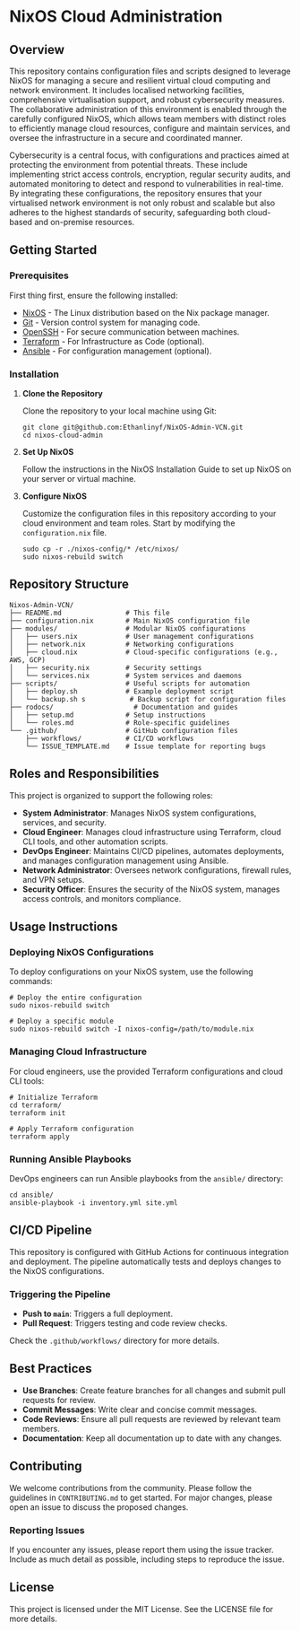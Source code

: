 # NixOS Cloud Administration
## Overview
This repository contains configuration files and scripts designed to leverage NixOS for managing a secure and resilient virtual cloud computing and network environment. It includes localised networking facilities, comprehensive virtualisation support, and robust cybersecurity measures. The collaborative administration of this environment is enabled through the carefully configured NixOS, which allows team members with distinct roles to efficiently manage cloud resources, configure and maintain services, and oversee the infrastructure in a secure and coordinated manner.

Cybersecurity is a central focus, with configurations and practices aimed at protecting the environment from potential threats. These include implementing strict access controls, encryption, regular security audits, and automated monitoring to detect and respond to vulnerabilities in real-time. By integrating these configurations, the repository ensures that your virtualised network environment is not only robust and scalable but also adheres to the highest standards of security, safeguarding both cloud-based and on-premise resources.

## Getting Started

### Prerequisites

First thing first, ensure the following installed:

- [NixOS](https://nixos.org/) - The Linux distribution based on the Nix package manager.
- [Git](https://git-scm.com/) - Version control system for managing code.
- [OpenSSH](https://www.openssh.com/) - For secure communication between machines.
- [Terraform](https://www.terraform.io/) - For Infrastructure as Code (optional).
- [Ansible](https://www.ansible.com/) - For configuration management (optional).

### Installation

1. **Clone the Repository**

   Clone the repository to your local machine using Git:

   ```
   git clone git@github.com:Ethanlinyf/NixOS-Admin-VCN.git
   cd nixos-cloud-admin
   ```

2. **Set Up NixOS**

   Follow the instructions in the NixOS Installation Guide to set up NixOS on your server or virtual machine.

3. **Configure NixOS**

   Customize the configuration files in this repository according to your cloud environment and team roles. Start by modifying the `configuration.nix` file.

   ```
   sudo cp -r ./nixos-config/* /etc/nixos/
   sudo nixos-rebuild switch
   ```

## Repository Structure

```
Nixos-Admin-VCN/
├── README.md                # This file
├── configuration.nix        # Main NixOS configuration file
├── modules/                 # Modular NixOS configurations
│   ├── users.nix            # User management configurations
│   ├── network.nix          # Networking configurations
│   ├── cloud.nix            # Cloud-specific configurations (e.g., AWS, GCP)
│   ├── security.nix         # Security settings
│   └── services.nix         # System services and daemons
├── scripts/                 # Useful scripts for automation
│   ├── deploy.sh            # Example deployment script
│   └── backup.sh s           # Backup script for configuration files
├── rodocs/                    # Documentation and guides
│   ├── setup.md             # Setup instructions
│   └── roles.md             # Role-specific guidelines
└── .github/                 # GitHub configuration files
    ├── workflows/           # CI/CD workflows
    └── ISSUE_TEMPLATE.md    # Issue template for reporting bugs
```

## Roles and Responsibilities

This project is organized to support the following roles:

- **System Administrator**: Manages NixOS system configurations, services, and security.
- **Cloud Engineer**: Manages cloud infrastructure using Terraform, cloud CLI tools, and other automation scripts.
- **DevOps Engineer**: Maintains CI/CD pipelines, automates deployments, and manages configuration management using Ansible.
- **Network Administrator**: Oversees network configurations, firewall rules, and VPN setups.
- **Security Officer**: Ensures the security of the NixOS system, manages access controls, and monitors compliance.

## Usage Instructions

### Deploying NixOS Configurations

To deploy configurations on your NixOS system, use the following commands:

```
# Deploy the entire configuration
sudo nixos-rebuild switch

# Deploy a specific module
sudo nixos-rebuild switch -I nixos-config=/path/to/module.nix
```

### Managing Cloud Infrastructure

For cloud engineers, use the provided Terraform configurations and cloud CLI tools:

```
# Initialize Terraform
cd terraform/
terraform init

# Apply Terraform configuration
terraform apply
```

### Running Ansible Playbooks

DevOps engineers can run Ansible playbooks from the `ansible/` directory:

```
cd ansible/
ansible-playbook -i inventory.yml site.yml
```

## CI/CD Pipeline

This repository is configured with GitHub Actions for continuous integration and deployment. The pipeline automatically tests and deploys changes to the NixOS configurations.

### Triggering the Pipeline

- **Push to `main`**: Triggers a full deployment.
- **Pull Request**: Triggers testing and code review checks.

Check the `.github/workflows/` directory for more details.

## Best Practices

- **Use Branches**: Create feature branches for all changes and submit pull requests for review.
- **Commit Messages**: Write clear and concise commit messages.
- **Code Reviews**: Ensure all pull requests are reviewed by relevant team members.
- **Documentation**: Keep all documentation up to date with any changes.

## Contributing

We welcome contributions from the community. Please follow the guidelines in `CONTRIBUTING.md` to get started. For major changes, please open an issue to discuss the proposed changes.

### Reporting Issues

If you encounter any issues, please report them using the issue tracker. Include as much detail as possible, including steps to reproduce the issue.

## License

This project is licensed under the MIT License. See the LICENSE file for more details.

